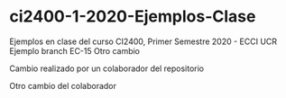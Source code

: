 # ci2400-1-2020-Ejemplos-Clase

Ejemplos en clase del curso CI2400, Primer Semestre 2020 - ECCI UCR
Ejemplo branch EC-15
Otro cambio

Cambio realizado por un colaborador del repositorio

Otro cambio del colaborador

